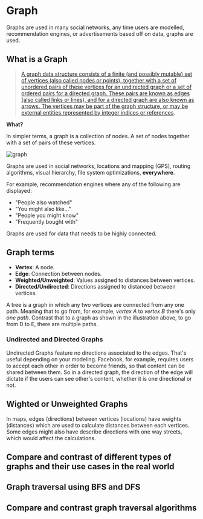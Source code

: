 # Graph

Graphs are used in many social networks, any time users are modelled, recommendation engines, or advertisements based off on data, graphs are used.

## What is a Graph

> [A graph data structure consists of a finite (and possibly mutable) set of vertices (also called nodes or points), together with a set of unordered pairs of these vertices for an undirected graph or a set of ordered pairs for a directed graph. These pairs are known as edges (also called links or lines), and for a directed graph are also known as arrows. The vertices may be part of the graph structure, or may be external entities represented by integer indices or references](https://en.wikipedia.org/wiki/Graph_(abstract_data_type)).

**What?**

In simpler terms, a graph is a collection of nodes. A set of nodes together with a set of pairs of these vertices.

![graph](https://i.imgur.com/pCyYDFD.png "Graph")

Graphs are used in social networks, locations and mapping (GPS), routing algorithms, visual hierarchy, file system optimizations, **everywhere**.

For example, recommendation engines where any of the following are displayed:

- "People also watched"
- "You might also like..."
- "People you might know"
- "Frequently bought with"

Graphs are used for data that needs to be highly connected.

## Graph terms

- **Vertex**: A node.
- **Edge**: Connection between nodes.
- **Weighted/Unweighted**: Values assigned to distances between vertices.
- **Directed/Undirected**: Directions assigned to distanced between vertices.

A tree is a graph in which any two vertices are connected from any one path. Meaning that to go from, for example, *vertex A* to *vertex B* there's only *one path*. Contrast that to a graph as shown in the illustration above, to go from D to E, there are multiple paths.

### Undirected and Directed Graphs

Undirected Graphs feature no directions associated to the edges. That's useful depending on your modeling. Facebook, for example, requires users to accept each other in order to become friends, so that content can be shared between them. So in a directed graph, the direction of the edge will dictate if the users can see other's content, whether it is one directional or not.

## Wighted or Unweighted Graphs

In maps, edges (directions) between vertices (locations) have weights (distances) which are used to calculate distances between each vertices. Some edges might also have describe directions with one way streets, which would affect the calculations.

## Compare and contrast of different types of graphs and their use cases in the real world

## Graph traversal using BFS and DFS

## Compare and contrast graph traversal algorithms
